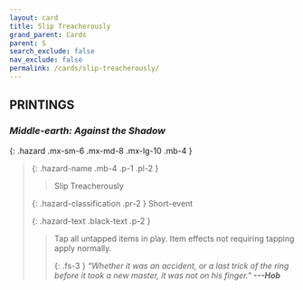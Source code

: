```yaml
---
layout: card
title: Slip Treacherously
grand_parent: Cards
parent: S
search_exclude: false
nav_exclude: false
permalink: /cards/slip-treacherously/
---
```


## PRINTINGS


### _Middle-earth: Against the Shadow_

{: .hazard .mx-sm-6 .mx-md-8 .mx-lg-10 .mb-4 }
> {: .hazard-name .mb-4 .p-1 .pl-2 }
> > <div class="hazard-mp"></div>
> > <div class="card-name">Slip Treacherously</div>
>
> {: .hazard-classification .pr-2 }
> Short-event
>
> {: .hazard-text .black-text .p-2 }
> > Tap all untapped items in play. Item effects not requiring tapping apply normally. 
> > 
> > {: .fs-3 } 
> > _“Whether it was an accident, or a last trick of the ring before it took a new master, it was not on his finger."_ ***---&#65279;Hob*** 
>
